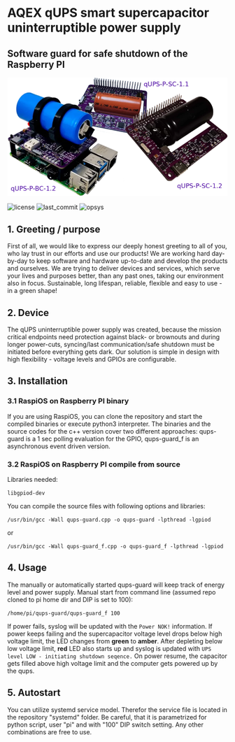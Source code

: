 # AQEX qUPS smart supercapacitor uninterruptible power supply 
## Software guard for safe shutdown of the Raspberry PI
![qups_trans_v1](https://github.com/aqexhu/qups-guard/blob/main/images/qUPS_products.webp)


![license](https://img.shields.io/github/license/aqexhu/qups-guard)
![last_commit](https://img.shields.io/github/last-commit/aqexhu/qups-guard)
![opsys](https://badgen.net/badge/linux/OK/green?icon=github)

## 1. Greeting / purpose

First of all, we would like to express our deeply honest greeting to all of you, who lay trust in our efforts and use our products! We are working hard day-by-day to keep software and hardware up-to-date and develop the products and ourselves. We are trying to deliver devices and services, which serve your lives and purposes better, than any past ones, taking our environment also in focus. Sustainable, long lifespan, reliable, flexible and easy to use - in a green shape!

## 2. Device

The qUPS uninterruptible power supply was created, because the mission critical endpoints need protection against black- or brownouts and during longer power-cuts, syncing/last communication/safe shutdown must be initiated before everything gets dark.
Our solution is simple in design with high flexibility - voltage levels and GPIOs are configurable.

## 3. Installation

### 3.1 RaspiOS on Raspberry PI binary

If you are using RaspiOS, you can clone the repository and start the compiled binaries or execute python3 interpreter. The binaries and the source codes for the c++ version cover two different approaches: qups-guard is a 1 sec polling evaluation for the GPIO, qups-guard_f is an asynchronous event driven version.

### 3.2 RaspiOS on Raspberry PI compile from source

Libraries needed:
```
libgpiod-dev
```

You can compile the source files with following options and libraries:
```
/usr/bin/gcc -Wall qups-guard.cpp -o qups-guard -lpthread -lgpiod
```
or
```
/usr/bin/gcc -Wall qups-guard_f.cpp -o qups-guard_f -lpthread -lgpiod
```


## 4. Usage

The manually or automatically started qups-guard will keep track of energy level and power supply. 
Manual start from command line (assumed repo cloned to pi home dir and DIP is set to 100):
```
/home/pi/qups-guard/qups-guard_f 100
```
If power fails, syslog will be updated with the ```Power NOK!``` information. If power keeps failing and the supercapacitor voltage level drops below high voltage limit, the LED changes from **green** to **amber**. After depleting below low voltage limit, **red** LED also starts up and syslog is updated with ```UPS level LOW - initiating shutdown seqence.```
On power resume, the capacitor gets filled above high voltage limit and the computer gets powered up by the qups.

## 5. Autostart

You can utilize systemd service model. Therefor the service file is located in the repository "systemd" folder. Be careful, that it is parametrized for python script, user "pi" and with "100" DIP switch setting. Any other combinations are free to use.

